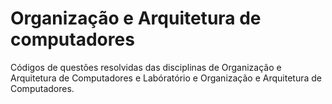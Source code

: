# Organização e Arquitetura de computadores

Códigos de questões resolvidas das disciplinas de Organização e Arquitetura de Computadores e Labóratório e Organização e Arquitetura de Computadores.
